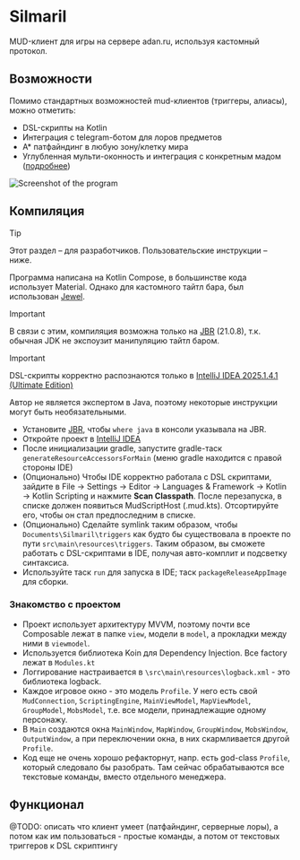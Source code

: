 # Silmaril

MUD-клиент для игры на сервере adan.ru, используя кастомный протокол.

## Возможности
Помимо стандартных возможностей mud-клиентов (триггеры, алиасы), можно отметить:

* DSL-скрипты на Kotlin
* Интеграция с telegram-ботом для лоров предметов
* А* патфайндинг в любую зону/клетку мира
* Углубленная мульти-оконность и интеграция с конкретным мадом ([подробнее](#Функционал))

![Screenshot of the program](https://res.cloudinary.com/dnmzmkffy/image/upload/v1756648642/okwwsvw2hy7jspts2ejg.png)

## Компиляция

> [!TIP]
> Этот раздел – для разработчиков. Пользовательские инструкции – ниже.
 
Программа написана на Kotlin Compose, в большинстве кода использует Material. Однако для кастомного тайтл бара, был использован [Jewel](https://github.com/JetBrains/intellij-community/tree/master/platform/jewel). 

> [!IMPORTANT]
> В связи с этим, компиляция возможна только на [JBR](https://github.com/JetBrains/JetBrainsRuntime/releases) (21.0.8), т.к. обычная JDK не экспоузит манипуляцию тайтл баром.

> [!IMPORTANT]
> DSL-скрипты корректно распознаются только в [IntelliJ IDEA 2025.1.4.1 (Ultimate Edition)](https://www.jetbrains.com/idea/download/other.html)

Автор не является экспертом в Java, поэтому некоторые инструкции могут быть необязательными. 

*   Установите [JBR](https://github.com/JetBrains/JetBrainsRuntime/releases), чтобы `where java` в консоли указывала на JBR.
*   Откройте проект в [IntelliJ IDEA](https://www.jetbrains.com/idea/download/other.html)
*   После инициализации gradle, запустите gradle-таск `generateResourceAccessorsForMain` (меню gradle находится с правой стороны IDE)
*   (Опционально) Чтобы IDE корректно работала с DSL скриптами, зайдите в File -> Settings -> Editor -> Languages & Framework -> Kotlin -> Kotlin Scripting и нажмите **Scan Classpath**. После перезапуска, в списке должен появиться MudScriptHost (.mud.kts). Отсортируйте его, чтобы он стал предпоследним в списке.
*   (Опционально) Сделайте symlink таким образом, чтобы `Documents\Silmaril\triggers` как будто бы существовала в проекте по пути `src\main\resources\triggers`. Таким образом, вы сможете работать с DSL-скриптами в IDE, получая авто-комплит и подсветку синтаксиса.
*   Используйте таск `run` для запуска в IDE; таск `packageReleaseAppImage` для сборки.

### Знакомство с проектом
* Проект использует архитектуру MVVM, поэтому почти все Composable лежат в папке `view`, модели в `model`, а прокладки между ними в `viewmodel`.
* Используется библиотека Koin для Dependency Injection. Все factory лежат в `Modules.kt`
* Логгирование настраивается в `\src\main\resources\logback.xml` - это библиотека logback.
* Каждое игровое окно - это модель `Profile`. У него есть свой `MudConnection`, `ScriptingEngine`, `MainViewModel`, `MapViewModel`, `GroupModel`, `MobsModel`, т.е. все модели, принадлежащие одному персонажу.
* В `Main` создаются окна `MainWindow`, `MapWindow`, `GroupWindow`, `MobsWindow`, `OutputWindow`, а при переключении окна, в них скармливается другой `Profile`.
* Код еще не очень хорошо рефакторнут, напр. есть god-class `Profile`, который следовало бы разобрать. Там сейчас обрабатываются все текстовые команды, вместо отдельного менеджера. 

## Функционал

@TODO: описать что клиент умеет (патфайндинг, серверные лоры), а потом как им пользоваться - простые команды, а потом от текстовых триггеров к DSL скриптингу